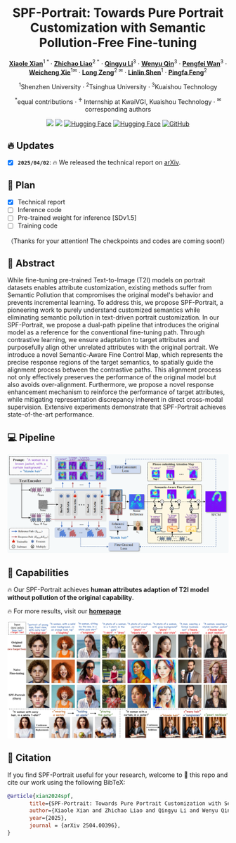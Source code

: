 <div align="center">
<h1>SPF-Portrait: Towards Pure Portrait Customization with Semantic Pollution-Free Fine-tuning</h1>

[**Xiaole Xian**](https://scholar.google.com/citations?user=XpaHZywAAAAJ&hl=zh-CN)<sup>1 * </sup>· [**Zhichao Liao**](https://scholar.google.com.hk/citations?user=4eRwbOEAAAAJ&hl=zh-CN)<sup>2 *</sup> · [**Qingyu Li**](https://github.com/wangqixun)<sup>3</sup> · [**Wenyu Qin**](https://huggingface.co/baymin0220)<sup>3</sup> · [**Pengfei Wan**](https://github.com/aihao2000)<sup>3</sup> · [**Weicheng Xie**](https://github.com/DannHuang)<sup>1✉</sup> · [**Long Zeng**](https://zechao-li.github.io/)<sup>2 ✉</sup> · [**Linlin Shen**](https://github.com/DannHuang)<sup>1</sup> · [**Pingfa Feng**](https://github.com/DannHuang)<sup>2</sup>

<sup>1</sup>Shenzhen University · <sup>2</sup>Tsinghua University · <sup>3</sup>Kuaishou Technology

<sup>*</sup>equal contributions · <sup>♰</sup> Internship at KwaiVGI, Kuaishou Technology · <sup>✉</sup>corresponding authors 

<a href='https://spf-portrait.github.io/SPF-Protrait/'><img src='https://img.shields.io/badge/Project-Page-green'></a>  <a href='https://arxiv.org/abs/2503.23907'><img src='https://img.shields.io/badge/arXiv-SPF Portrait-red'></a>  [![Hugging Face](https://img.shields.io/badge/%F0%9F%A4%97%20Hugging%20Face-Models-blue)](https://huggingface.co/)  [![Hugging Face](https://img.shields.io/badge/%F0%9F%A4%97%20Hugging%20Face-App-red)](https://huggingface.co/)  [![GitHub](https://img.shields.io/github/stars/SPF-Portrait/SPF-Portrait?style=social)](https://github.com/SPF-Portrait/SPF-Portrait)
</div>
  
##  🔥 Updates 

- [x] **`2025/04/02`**: 🔥 We released the technical report on [arXiv](https://arxiv.org/pdf/2504.00396).

##   💪 Plan 

- [x] Technical report
- [ ] Inference code
- [ ] Pre-trained weight for inference [SDv1.5]
- [ ] Training code

（Thanks for your attention! The checkpoints and codes are coming soon!）

## 📖 Abstract 

While fine-tuning pre-trained Text-to-Image (T2I) models on portrait datasets enables attribute customization, existing methods suffer from Semantic Pollution that compromises the original model's behavior and prevents incremental learning. To address this, we propose SPF-Portrait, a pioneering work to purely understand customized semantics while eliminating semantic pollution in text-driven portrait customization. In our SPF-Portrait, we propose a dual-path pipeline that introduces the original model as a reference for the conventional fine-tuning path. Through contrastive learning, we ensure adaptation to target attributes and purposefully align other unrelated attributes with the original portrait. We introduce a novel Semantic-Aware Fine Control Map, which represents the precise response regions of the target semantics, to spatially guide the alignment process between the contrastive paths. This alignment process not only effectively preserves the performance of the original model but also avoids over-alignment. Furthermore, we propose a novel response enhancement mechanism to reinforce the performance of target attributes, while mitigating representation discrepancy inherent in direct cross-modal supervision. Extensive experiments demonstrate that SPF-Portrait achieves state-of-the-art performance.

## 💻 Pipeline

<p align="center">
  <img src="assets/pipeline.png">
</p>

## 🚅 Capabilities 

  🔥 Our SPF-Portrait achieves **human attributes adaption of T2I model without pollution of the original capability**.

  🔥 For more results, visit our <a href="https://csgo-gen.github.io"><strong>homepage</strong></a>

<p align="center">
  <img src="assets/teaser.jpg">
</p>

## 💖 Citation

If you find SPF-Portrait useful for your research, welcome to 🌟 this repo and cite our work using the following BibTeX:

```bibtex
@article{xian2024spf,
       title={SPF-Portrait: Towards Pure Portrait Customization with Semantic Pollution-Free Fine-tuning}, 
       author={Xiaole Xian and Zhichao Liao and Qingyu Li and Wenyu Qin and Pengfei Wan and Weicheng Xie, Long Zeng and Linlin Shen and Pingfa Feng},
       year={2025},
       journal = {arXiv 2504.00396},
}
```
